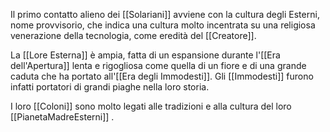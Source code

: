 Il primo contatto alieno dei [[Solariani]] avviene con la cultura degli Esterni, nome provvisorio, che indica una cultura molto incentrata su una religiosa venerazione della tecnologia, come eredità del [[Creatore]].

La [[Lore Esterna]] è ampia, fatta di un espansione durante l'[[Era dell'Apertura]] lenta e rigogliosa come quella di un fiore e di una grande caduta che ha portato all'[[Era degli Immodesti]].
Gli [[Immodesti]] furono infatti portatori di grandi piaghe nella loro storia.

I loro [[Coloni]] sono molto legati alle tradizioni e alla cultura del loro [[PianetaMadreEsterni]] .